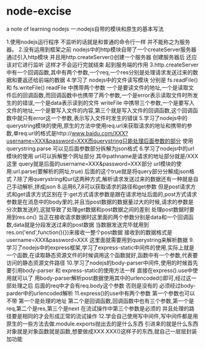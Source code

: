 # node-excise
a note of learning nodejs 
一:nodejs自带的模块和原生的基本写法

1.使用nodejs运行程序  不监听的话就是和普通的命令行一样  并不能称之为服务器。
2.没有运用到框架之前  nodejs中的http模块自带了一个createServer服务器  通过引入http模块 并且用http.createServer()创建一个服务器  创建服务器后  还应该对它进行监听  这样才不会运行完就结束  起到服务端的作用
3.http.createServer中有一个回调函数,其中有两个参数,一个req,一个res分别是处理请求发送过来的数据和要返还给前端的数据
4.学习了 nodejs中的文件读写模块  分别是 fs.readFile() 和 fs.writeFile()  readFile 中携带两个参数   一个是要读文件的地址,一个是读取文件后的回调函数,而回调函数中也携带了两个参数,一个是error表示读取文件时所发生的的错误,一个是data表示读到的文件     writeFile 中携带三个参数,一个是要写入文件的地址,一个是要写入文件的内容,第三个就是写入文件的回调函数,这个回调函数中就只有error这一个参数,表示写入文件时发生的错误
5.学习了nodejs中的querystring模块的使用,原生的方法中使用req.url来获取请求的地址和携带的参数,单req.url的格式是http://www.baidu.com/XXX?username=XXX&password=XXX而querystring只能处理后面参数的部分  使用querystring.parse  可以见后面参数部分拆解为json格式 
6.学习了nodejs中的url模块的使用 url可以拆解整个网址部分   其中pathname是请求的地址部分就是/XXX这里  query就是后面的username=XXX&password=XXX部分  url模块的使用:url.parse(要解析的网址,true)  后面的这个true就是将query部分分解成json格式
7.除了用querystring和url这两种方式,解析请求发送过来的数据还有一种就是自己手动解析,拼成json
8.运用6,7,8可以获取请求的路径和get参数 但是post请求方式和get请求方式区别在于:get方式请求参数是跟在请求地址后面的,post方式请求参数是在消息中的body里的,并且当post数据的数据量过大的时候,请求的参数是分次数发送的,这就导致了处理get数据和post数据之间的差别 处理post数据时要用到res.on()  当正在接收请求数据时这里面的两个参数分别是data和一个回调函数,data就是分段发送过来的post数据   当数据发送完毕就用到res.on('end',function(){})来接收一整个post数据  接收到的数据格式是username=XXX&password=XXX  这里面就需要用到querystring来解析数据
9.学习了nodejs中的express框架,学习了express-static中间件的使用,实际上就是一个函数,在读取静态资源文件的时候调用这个函数就好,函数中有一个参数,代表要访问的静态资源文件路径
10.学习了nodejs的body-parser中间件,使用的时候首先要引用body-parser 和 express-static的使用方法一样  直接在express().use中使用就可以了  用body-parser解析post数据使用其中的urlencoded()即可,经过这一部处理之后   后面的req中才会有req.body这个参数   否则是没有的   必须经过body-parder中的urlencoded解析
11.express()的use中有两个参数   第一个参数也可以不带  第一个是处理的地址   第二个是回调函数,回调函数中也有三个参数,第一个是req,第二个是res,第三个是next   在流试操作中第三个参数是必须的   并且处理的路径要是相同的才会形成正常的流试操作
12.学会自己使用写中间件,写中间件都是用原生的一些方法去做.module.exports抛出去的是什么东西   引进来的就是什么东西   对象就是对象函数就是函数,想要做成XXX.XXX()这样子的东西,就自己一层层封装加功能
